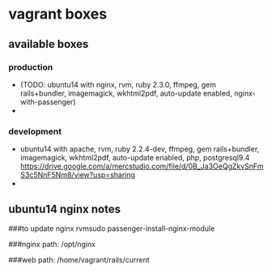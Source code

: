 # vagrant boxes

## available boxes

### production
 - (TODO: ubuntu14 with nginx, rvm, ruby 2.3.0, ffmpeg, gem rails+bundler, imagemagick, wkhtml2pdf, auto-update enabled, nginx-with-passenger)
 - 

### development
 - ubuntu14 with apache, rvm, ruby 2.2.4-dev, ffmpeg, gem rails+bundler, imagemagick, wkhtml2pdf, auto-update enabled, php, postgresql9.4 https://drive.google.com/a/mercstudio.com/file/d/0B_Ja3OeQgZkvSnFmS3c5NnF5Nm8/view?usp=sharing
 - 
 
## ubuntu14 nginx notes

###to update nginx
rvmsudo passenger-install-nginx-module

###nginx path:
/opt/nginx

###web path:
/home/vagrant/rails/current


